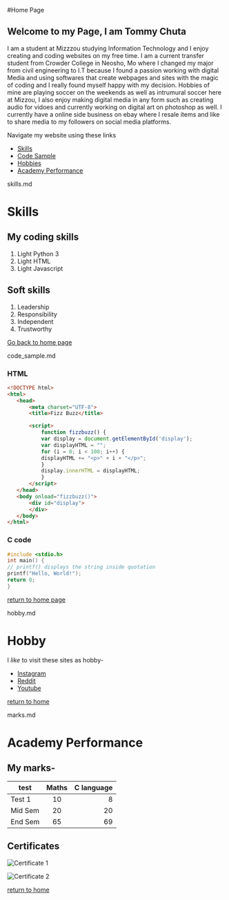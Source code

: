 #Home Page
## Welcome to my Page, I am Tommy Chuta

I am a student at Mizzzou studying Information Technology and I enjoy creating and coding websites on my free time. I am a current transfer student from Crowder College in Neosho, Mo where I changed my major from civil engineering to I.T because I found a passion working with digital Media and using softwares that create webpages and sites with the magic of coding and I really found myself happy with my decision. Hobbies of mine are playing soccer on the weekends as well as intrumural soccer here at Mizzou, I also enjoy making digital media in any form such as creating audio for vidoes and currently working on digital art on photoshop as well. I currently have a online side business on ebay where I resale items and like to share media to my followers on social media platforms.

Navigate my website using these links

* [Skills](./skills.md)
* [Code Sample](./code_sample.md)
* [Hobbies](./hobby.md)
* [Academy Performance](./marks.md)

skills.md

# Skills

## My coding skills
1. Light Python 3
2. Light HTML
3. Light Javascript

## Soft skills
1. Leadership
2. Responsibility
3. Independent
4. Trustworthy

[Go back to home page](./README.md)

code_sample.md


### HTML
```html
<!DOCTYPE html>
<html>
   <head>
       <meta charset="UTF-8">
       <title>Fizz Buzz</title>

       <script>
           function fizzbuzz() {
           var display = document.getElementById('display');
           var displayHTML = "";
           for (i = 0; i < 100; i++) {
           displayHTML += "<p>" + i + "</p>";
           }
           display.innerHTML = displayHTML;
           }
       </script>
   </head>
   <body onload="fizzbuzz()">
       <div id="display">
       </div>
   </body>
</html>
```

### C code

```c
#include <stdio.h>
int main() {
// printf() displays the string inside quotation
printf("Hello, World!");
return 0;
}
```

[return to home page](./README.md)

hobby.md

# Hobby

I _like_ to visit these sites as hobby-

* [Instagram](https://www.instagram.com)
* [Reddit](https://www.Reddit.com)
* [Youtube](https://www.Youtube.com)

[return to home](./README.md)

marks.md

# Academy Performance

## My marks-

| test | Maths | C language |
| ------- |:-------:| -----:|
| Test 1 | 10 | 8 |
| Mid Sem | 20 | 20 |
| End Sem | 65 | 69 |

## Certificates

![Certificate 1](https://github.com/username/image.png)

![Certificate 2](https://www.creativecertificates.com/wp-content/uploads/2014/03/certificate-of-excellence.jpg)

[return to home](./README.md)

